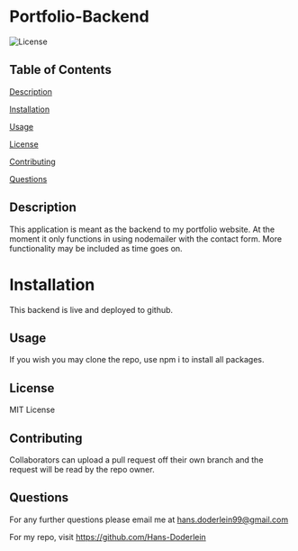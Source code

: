 # Portfolio-Backend

![License](https://img.shields.io/badge/license-MIT-blue)

## Table of Contents

[Description](#description)

[Installation](#installation)

[Usage](#usage)

[License](#license)

[Contributing](#contributing)

[Questions](#questions)

## Description

This application is meant as the backend to my portfolio website. At the moment it only functions in using nodemailer with the contact form. More functionality may be included as time goes on.

# Installation

This backend is live and deployed to github.

## Usage

If you wish you may clone the repo, use npm i to install all packages.

## License

MIT License

## Contributing

Collaborators can upload a pull request off their own branch and the request will be read by the repo owner.

## Questions

For any further questions please email me at hans.doderlein99@gmail.com

For my repo, visit https://github.com/Hans-Doderlein
